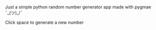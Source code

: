 Just a simple python random number generator app made with pygmae ¯\_(ツ)_/¯

Click space to generate a new number
